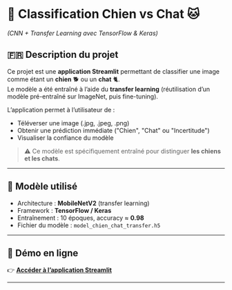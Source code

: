 # 🐶 Classification Chien vs Chat 🐱  
*(CNN + Transfer Learning avec TensorFlow & Keras)*  

## 🇫🇷 Description du projet

Ce projet est une **application Streamlit** permettant de classifier une image comme étant un **chien** 🐕 ou un **chat** 🐈.  
Le modèle a été entraîné à l’aide du **transfer learning** (réutilisation d’un modèle pré-entraîné sur ImageNet, puis fine-tuning).  

L’application permet à l’utilisateur de :
- Téléverser une image (.jpg, .jpeg, .png)  
- Obtenir une prédiction immédiate ("Chien", "Chat" ou "Incertitude")  
- Visualiser la confiance du modèle  

> ⚠️ Ce modèle est spécifiquement entraîné pour distinguer **les chiens et les chats**.  

---

## 🧠 Modèle utilisé

- Architecture : **MobileNetV2** (transfer learning)
- Framework : **TensorFlow / Keras**
- Entraînement : 10 époques, accuracy ≈ **0.98**
- Fichier du modèle : `model_chien_chat_transfer.h5`

---

## 🚀 Démo en ligne

👉 [**Accéder à l’application Streamlit**](https://classification-chien-chat-ayoub.streamlit.app)

---

